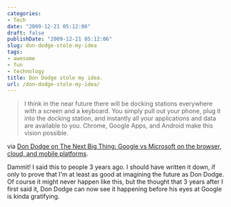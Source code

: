 ```yaml
---
categories:
- Tech
date: "2009-12-21 05:12:06"
draft: false
publishDate: "2009-12-21 05:12:06"
slug: don-dodge-stole-my-idea
tags:
- awesome
- fun
- technology
title: Don Dodge stole my idea.
url: /don-dodge-stole-my-idea/
---
```

> I think in the near future there will be docking stations everywhere
> with a screen and a keyboard. You simply pull out your phone, plug it
> into the docking station, and instantly all your applications and data
> are available to you. Chrome, Google Apps, and Android make this
> vision possible.

via [Don Dodge on The Next Big Thing: Google vs Microsoft on the
browser, cloud, and mobile
platforms](http://dondodge.typepad.com/the_next_big_thing/2009/12/google-vs-microsoft-on-the-browser-cloud-and-mobile-platforms.html?utm_source=feedburner&utm_medium=feed&utm_campaign=Feed%3A+TheNextBigThing+%28The+Next+Big+Thing%29).

Dammit! I said this to people 3 years ago. I should have written it
down, if only to prove that I'm at least as good at imagining the future
as Don Dodge. Of course it might never happen like this, but the thought
that 3 years after I first said it, Don Dodge can now see it happening
before his eyes at Google is kinda gratifying.
